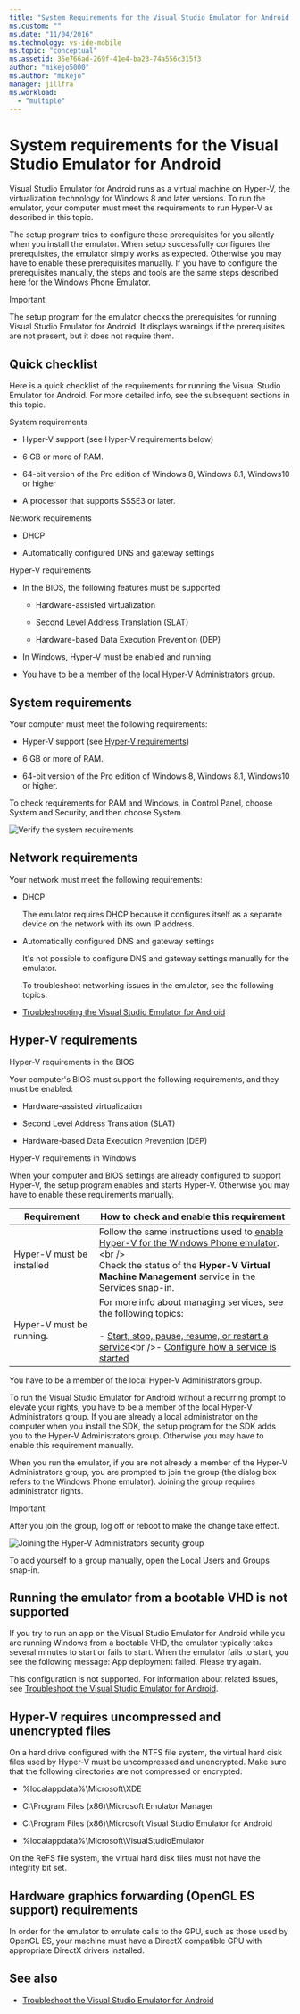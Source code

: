 ```yaml
---
title: "System Requirements for the Visual Studio Emulator for Android | Microsoft Docs"
ms.custom: ""
ms.date: "11/04/2016"
ms.technology: vs-ide-mobile
ms.topic: "conceptual"
ms.assetid: 35e766ad-269f-41e4-ba23-74a556c315f3
author: "mikejo5000"
ms.author: "mikejo"
manager: jillfra
ms.workload:
  - "multiple"
---
```

# System requirements for the Visual Studio Emulator for Android

Visual Studio Emulator for Android runs as a virtual machine on Hyper-V, the virtualization technology for Windows 8 and later versions. To run the emulator, your computer must meet the requirements to run Hyper-V as described in this topic.

The setup program tries to configure these prerequisites for you silently when you install the emulator. When setup successfully configures the prerequisites, the emulator simply works as expected. Otherwise you may have to enable these prerequisites manually. If you have to configure the prerequisites manually, the steps and tools are the same steps described [here](/previous-versions/windows/apps/jj863509\(v=vs.105\)) for the Windows Phone Emulator.

> [!IMPORTANT]
> The setup program for the emulator checks the prerequisites for running Visual Studio Emulator for Android. It displays warnings if the prerequisites are not present, but it does not require them.

##  <a name="Checklist"></a> Quick checklist

Here is a quick checklist of the requirements for running the Visual Studio Emulator for Android. For more detailed info, see the subsequent sections in this topic.

System requirements

- Hyper-V support (see Hyper-V requirements below)

- 6 GB or more of RAM.

- 64-bit version of the Pro edition of Windows 8, Windows 8.1, Windows10 or higher

- A processor that supports SSSE3 or later.

Network requirements

- DHCP

- Automatically configured DNS and gateway settings

Hyper-V requirements

- In the BIOS, the following features must be supported:

  -   Hardware-assisted virtualization

  -   Second Level Address Translation (SLAT)

  -   Hardware-based Data Execution Prevention (DEP)

- In Windows, Hyper-V must be enabled and running.

- You have to be a member of the local Hyper-V Administrators group.

## System requirements
 Your computer must meet the following requirements:

- Hyper-V support (see [Hyper-V requirements](#HyperV))

- 6 GB or more of RAM.

- 64-bit version of the Pro edition of Windows 8, Windows 8.1, Windows10 or higher.

To check requirements for RAM and Windows, in Control Panel, choose System and Security, and then choose System.

![Verify the system requirements](../cross-platform/media/android_emu_system_requirements.png "Android_Emu_System_Requirements")

## Network requirements

Your network must meet the following requirements:

- DHCP

   The emulator requires DHCP because it configures itself as a separate device on the network with its own IP address.

- Automatically configured DNS and gateway settings

   It's not possible to configure DNS and gateway settings manually for the emulator.

  To troubleshoot networking issues in the emulator, see the following topics:

- [Troubleshooting the Visual Studio Emulator for Android](../cross-platform/troubleshooting-the-visual-studio-emulator-for-android.md)

## Hyper-V requirements

Hyper-V requirements in the BIOS

Your computer's BIOS must support the following requirements, and they must be enabled:

- Hardware-assisted virtualization

- Second Level Address Translation (SLAT)

- Hardware-based Data Execution Prevention (DEP)

Hyper-V requirements in Windows

When your computer and BIOS settings are already configured to support Hyper-V, the setup program enables and starts Hyper-V. Otherwise you may have to enable these requirements manually.

|Requirement|How to check and enable this requirement|
|-----------------|----------------------------------------------|
|Hyper-V must be installed|Follow the same instructions used to [enable Hyper-V for the Windows Phone emulator](https://docs.microsoft.com/previous-versions/windows/apps/jj863509(v=vs.105)).<br /><br /> Check the status of the **Hyper-V Virtual Machine Management** service in the Services snap-in.|
|Hyper-V must be running.|For more info about managing services, see the following topics:<br /><br /> -   [Start, stop, pause, resume, or restart a service](https://technet.microsoft.com/library/cc736564\(v=WS.10\).aspx)<br />-   [Configure how a service is started](https://technet.microsoft.com/%20library/cc739213\(v=ws.10\))|

 You have to be a member of the local Hyper-V Administrators group.

 To run the Visual Studio Emulator for Android without a recurring prompt to elevate your rights, you have to be a member of the local Hyper-V Administrators group. If you are already a local administrator on the computer when you install the SDK, the setup program for the SDK adds you to the Hyper-V Administrators group. Otherwise you may have to enable this requirement manually.

 When you run the emulator, if you are not already a member of the Hyper-V Administrators group, you are prompted to join the group (the dialog box refers to the Windows Phone emulator). Joining the group requires administrator rights.

> [!IMPORTANT]
> After you join the group, log off or reboot to make the change take effect.

 ![Joining the Hyper&#45;V Administrators security group](../cross-platform/media/android_emu_hyperv_admin.png "Android_Emu_HyperV_Admin")

 To add yourself to a group manually, open the Local Users and Groups snap-in.

## Running the emulator from a bootable VHD is not supported
 If you try to run an app on the Visual Studio Emulator for Android while you are running Windows from a bootable VHD, the emulator typically takes several minutes to start or fails to start. When the emulator fails to start, you see the following message: App deployment failed. Please try again.

 This configuration is not supported. For information about related issues, see [Troubleshoot the Visual Studio Emulator for Android](../cross-platform/troubleshooting-the-visual-studio-emulator-for-android.md).

## Hyper-V requires uncompressed and unencrypted files
 On a hard drive configured with the NTFS file system, the virtual hard disk files used by Hyper-V must be uncompressed and unencrypted. Make sure that the following directories are not compressed or encrypted:

- %localappdata%\Microsoft\XDE

- C:\Program Files (x86)\Microsoft Emulator Manager

- C:\Program Files (x86)\Microsoft Visual Studio Emulator for Android

- %localappdata%\Microsoft\VisualStudioEmulator

On the ReFS file system, the virtual hard disk files must not have the integrity bit set.

## Hardware graphics forwarding (OpenGL ES support) requirements

In order for the emulator to emulate calls to the GPU, such as those used by OpenGL ES, your machine must have a DirectX compatible GPU with appropriate DirectX drivers installed.

## See also

- [Troubleshoot the Visual Studio Emulator for Android](../cross-platform/troubleshooting-the-visual-studio-emulator-for-android.md)
